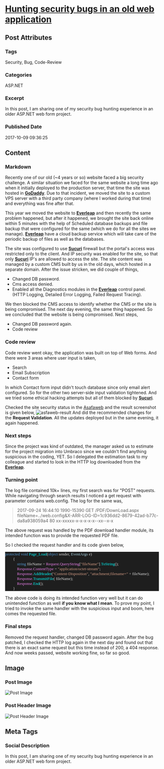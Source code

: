 # [Hunting security bugs in an old web application](https://www.abhith.net/post/hunting-security-bugs-in-an-old-web-application/)
## Post Attributes
### Tags
Security, Bug, Code-Review 
### Categories
ASP.NET 
### Excerpt
In this post, I am sharing one of my security bug hunting experience in an older ASP.NET web form project. 
### Published Date
2017-10-09 09:36:25
## Content
### Markdown
Recently one of our old (~4 years or so) website faced a big security challenge. A similar situation we faced for the same website a long time ago when it initially deployed to the production server, that time the site was hosted in **[GoDaddy][1]**. Due to that incident, we moved the site to a custom VPS server with a third party company (where I worked during that time) and everything was fine after that.

This year we moved the website to **[Everleap][2]** and then recently the same problem happened, but after it happened, we brought the site back online within 5 minutes with the help of Scheduled database backups and file backup that were configured for the same (which we do for all the sites we manage). **[Everleap][2]** have a cloud backup service which will take care of the periodic backup of files as well as the databases.

The site was configured to use **[Sucuri][3]** firewall but the portal's access was restricted only to the client. And IP security was enabled for the site, so that only **[Sucuri][3]** IP's are allowed to access the site. The site content was managed by a custom CMS built by us in the old days, which hosted in a separate domain. After the issue stricken, we did couple of things,

- Changed DB password.
- Cms access denied.
- Enabled all the Diagnostics modules in the **[Everleap][2]** control panel. (HTTP Logging, Detailed Error Logging, Failed Request Tracing).


We then blocked the CMS access to identify whether the CMS or the site is being compromised. The next day evening, the same thing happened. So we concluded that the website is being compromised. Next steps,

- Changed DB password again.
- Code review

### Code review
Code review went okay, the application was built on top of Web forms. And there were 3 areas where user input is taken,

- Search
- Email Subscription
- Contact form

In which Contact form input didn't touch database since only email alert configured. So for the other two server-side input validation tightened. And we tried some ethical hacking attempts but all of them blocked by **[Sucuri][3]**.

Checked the site security status in the [Asafaweb](https://asafaweb.com/) and the result screenshot is given below, 
![asfaweb-result][4]
And did the recommended changes for the **Request Validation**. All the updates deployed but in the same evening, it again happened.

### Next steps
Since the project was kind of outdated, the manager asked us to estimate for the project migration into Umbraco since we couldn't find anything suspicious in the coding, YET. So I delegated the estimation task to my colleague and started to look in the HTTP log downloaded from the **[Everleap][2]**. 

### Turning point
The log file contained 10k+ lines, my first search was for "POST" requests. While navigating through search results I noticed a get request with parameter contains web.config. The log for the same was,

> 2017-09-24 16:44:10 1990-15390 GET /PDF/DownLoad.aspx
> fileName=../web.config&X-ARR-LOG-ID=1c936dd2-8679-42ad-b77c-da8a938059a4
> 80 xx-xxxxx-x-x-x-x-x--xx--x-x

The above request was handled by the PDF download handler module, its intended function was to provide the requested PDF file. 

So I checked the request handler and its code given below,

<pre style="font-family:Fantasque Sans Mono;font-size:13;color:gainsboro;background:#1e1e1e;"><span style="color:#569cd6;">protected</span>&nbsp;<span style="color:#569cd6;">void</span>&nbsp;<span style="color:cyan;">Page_Load</span>(<span style="color:#569cd6;">object</span>&nbsp;sender,&nbsp;<span style="color:lightblue;">EventArgs</span>&nbsp;e)
&nbsp;&nbsp;&nbsp;&nbsp;&nbsp;&nbsp;&nbsp;&nbsp;{
&nbsp;&nbsp;&nbsp;&nbsp;&nbsp;&nbsp;&nbsp;&nbsp;&nbsp;&nbsp;&nbsp;&nbsp;<span style="color:#569cd6;">string</span>&nbsp;fileName&nbsp;<span style="color:#b4b4b4;">=</span>&nbsp;<span style="color:violet;">Request</span><span style="color:#b4b4b4;">.</span><span style="color:violet;">QueryString</span>[<span style="color:#d69d85;">&quot;fileName&quot;</span>]<span style="color:#b4b4b4;">.</span><span style="color:cyan;">ToString</span>();
&nbsp;&nbsp;&nbsp;&nbsp;&nbsp;&nbsp;&nbsp;&nbsp;&nbsp;&nbsp;&nbsp;&nbsp;<span style="color:violet;">Response</span><span style="color:#b4b4b4;">.</span><span style="color:violet;">ContentType</span>&nbsp;<span style="color:#b4b4b4;">=</span>&nbsp;<span style="color:#d69d85;">&quot;application/octet-stream&quot;</span>;
&nbsp;&nbsp;&nbsp;&nbsp;&nbsp;&nbsp;&nbsp;&nbsp;&nbsp;&nbsp;&nbsp;&nbsp;<span style="color:violet;">Response</span><span style="color:#b4b4b4;">.</span><span style="color:cyan;">AddHeader</span>(<span style="color:#d69d85;">&quot;Content-Disposition&quot;</span>,&nbsp;<span style="color:#d69d85;">&quot;attachment;filename=&quot;</span>&nbsp;<span style="color:#b4b4b4;">+</span>&nbsp;fileName);
&nbsp;&nbsp;&nbsp;&nbsp;&nbsp;&nbsp;&nbsp;&nbsp;&nbsp;&nbsp;&nbsp;&nbsp;<span style="color:violet;">Response</span><span style="color:#b4b4b4;">.</span><span style="color:cyan;">TransmitFile</span>(&nbsp;fileName);
&nbsp;&nbsp;&nbsp;&nbsp;&nbsp;&nbsp;&nbsp;&nbsp;&nbsp;&nbsp;&nbsp;&nbsp;<span style="color:violet;">Response</span><span style="color:#b4b4b4;">.</span><span style="color:cyan;">End</span>();
&nbsp;&nbsp;&nbsp;&nbsp;&nbsp;&nbsp;&nbsp;&nbsp;}</pre>

The above code is doing its intended function very well but it can do unintended function as well **if you know what I mean**. To prove my point, I tried to invoke the same handler with the suspicious input and boom, here comes the requested file.

### Final steps
Removed the request handler, changed DB password again. After the bug patched, I checked the HTTP log again in the next day and found out that there is an exact same request but this time instead of 200, a 404 response.  And now weeks passed, website working fine, so far so good.


  [1]: https://in.godaddy.com/
  [2]: http://www.everleap.com/a/oybnbo
  [3]: http://sucuri.net
  [4]: /media/1045/asafaweb-result.png
## Image
### Post Image
![Post Image](neonbrand-356967.jpg) 
### Post Header Image
![Post Header Image](ruben-bagues-135824.jpg)

## Meta Tags
### Social Description
In this post, I am sharing one of my security bug hunting experience in an older ASP.NET web form project.
